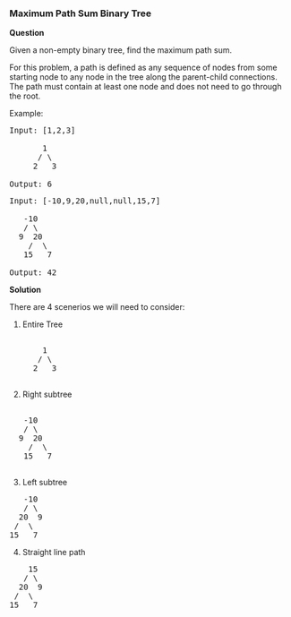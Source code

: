 <h3>Maximum Path Sum Binary Tree</h3>

**Question**

Given a non-empty binary tree, find the maximum path sum.

For this problem, a path is defined as any sequence of nodes from some starting node to any node in the tree along the parent-child connections. The path must contain at least one node and does not need to go through the root.

Example:

<pre>
Input: [1,2,3]

       1
      / \
     2   3

Output: 6
</pre>

<pre>
Input: [-10,9,20,null,null,15,7]

   -10
   / \
  9  20
    /  \
   15   7

Output: 42
</pre>

**Solution**

There are 4 scenerios we will need to consider:

1) Entire Tree

<pre>

       1
      / \
     2   3

</pre>

2) Right subtree

<pre>

   -10
   / \
  9  20
    /  \
   15   7

</pre>

3) Left subtree

<pre>
   -10
   / \
  20  9
 /  \
15   7
</pre>

4) Straight line path

<pre>
    15
   / \
  20  9
 /  \
15   7

</pre>